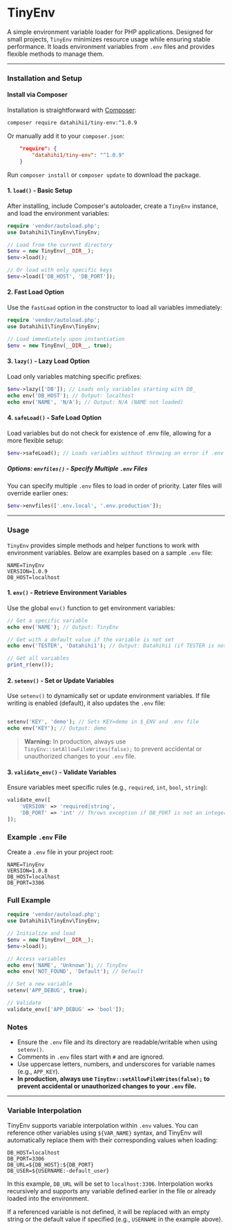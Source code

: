 # TinyEnv

A simple environment variable loader for PHP applications. Designed for small projects, `TinyEnv` minimizes resource usage while ensuring stable performance. It loads environment variables from `.env` files and provides flexible methods to manage them.

---

### Installation and Setup

#### Install via Composer

Installation is straightforward with [Composer](https://getcomposer.org/):

```bash
composer require datahihi1/tiny-env:^1.0.9
```

Or manually add it to your `composer.json`:

```json
    "require": {
        "datahihi1/tiny-env": "^1.0.9"
    }
```

Run `composer install` or `composer update` to download the package.

#### 1. `load()` - Basic Setup

After installing, include Composer's autoloader, create a `TinyEnv` instance, and load the environment variables:

```php
require 'vendor/autoload.php';
use Datahihi1\TinyEnv\TinyEnv;

// Load from the current directory
$env = new TinyEnv(__DIR__);
$env->load();

// Or load with only specific keys
$env->load(['DB_HOST', 'DB_PORT']);
```

#### 2. Fast Load Option

Use the `fastLoad` option in the constructor to load all variables immediately:

```php
require 'vendor/autoload.php';
use Datahihi1\TinyEnv\TinyEnv;

// Load immediately upon instantiation
$env = new TinyEnv(__DIR__, true);
```
#### 3. `lazy()` - Lazy Load Option

Load only variables matching specific prefixes:

```php
$env->lazy(['DB']); // Loads only variables starting with DB_
echo env('DB_HOST'); // Output: localhost
echo env('NAME', 'N/A'); // Output: N/A (NAME not loaded)
```
#### 4. `safeLoad()` - Safe Load Option
Load variables but do not check for existence of .env file, allowing for a more flexible setup:

```php
$env->safeLoad(); // Loads variables without throwing an error if .env file is missing
```

##### Options: `envfiles()` - Specify Multiple `.env` Files

You can specify multiple `.env` files to load in order of priority. Later files will override earlier ones:

```php
$env->envfiles(['.env.local', '.env.production']);
```

---

### Usage

`TinyEnv` provides simple methods and helper functions to work with environment variables. Below are examples based on a sample `.env` file:

```
NAME=TinyEnv
VERSION=1.0.9
DB_HOST=localhost
```

#### 1. `env()` - Retrieve Environment Variables

Use the global `env()` function to get environment variables:

```php
// Get a specific variable
echo env('NAME'); // Output: TinyEnv

// Get with a default value if the variable is not set
echo env('TESTER', 'Datahihi1'); // Output: Datahihi1 (if TESTER is not defined)

// Get all variables
print_r(env());
```

#### 2. `setenv()` - Set or Update Variables

Use `setenv()` to dynamically set or update environment variables. If file writing is enabled (default), it also updates the `.env` file:

```php

setenv('KEY', 'demo'); // Sets KEY=demo in $_ENV and .env file
echo env('KEY'); // Output: demo
```

> **Warning:** In production, always use `TinyEnv::setAllowFileWrites(false);` to prevent accidental or unauthorized changes to your `.env` file.

#### 3. `validate_env()` - Validate Variables

Ensure variables meet specific rules (e.g., `required`, `int`, `bool`, `string`):

```php
validate_env([
    'VERSION' => 'required|string',
    'DB_PORT' => 'int' // Throws exception if DB_PORT is not an integer
]);
```

### Example `.env` File

Create a `.env` file in your project root:

```
NAME=TinyEnv
VERSION=1.0.8
DB_HOST=localhost
DB_PORT=3306
```

### Full Example

```php
require 'vendor/autoload.php';
use Datahihi1\TinyEnv\TinyEnv;

// Initialize and load
$env = new TinyEnv(__DIR__);
$env->load();

// Access variables
echo env('NAME', 'Unknown'); // TinyEnv
echo env('NOT_FOUND', 'Default'); // Default

// Set a new variable
setenv('APP_DEBUG', true);

// Validate
validate_env(['APP_DEBUG' => 'bool']);

```

### Notes

- Ensure the `.env` file and its directory are readable/writable when using `setenv()`.
- Comments in `.env` files start with `#` and are ignored.
- Use uppercase letters, numbers, and underscores for variable names (e.g., `APP_KEY`).
- **In production, always use `TinyEnv::setAllowFileWrites(false);` to prevent accidental or unauthorized changes to your `.env` file.**
---

### Variable Interpolation

TinyEnv supports variable interpolation within `.env` values. You can reference other variables using `${VAR_NAME}` syntax, and TinyEnv will automatically replace them with their corresponding values when loading:

```
DB_HOST=localhost
DB_PORT=3306
DB_URL=${DB_HOST}:${DB_PORT}
DB_USER=${USERNAME:-default_user}
```

In this example, `DB_URL` will be set to `localhost:3306`. Interpolation works recursively and supports any variable defined earlier in the file or already loaded into the environment.

If a referenced variable is not defined, it will be replaced with an empty string or the default value if specified (e.g., `USERNAME` in the example above).